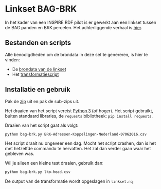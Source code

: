 # Linkset BAG-BRK

In het kader van een INSPIRE RDF pilot is er gewerkt aan een linkset tussen de BAG panden en BRK percelen. Het achterliggende verhaal is [hier](https://data.labs.pdok.nl/stories/bag-brk/).

## Bestanden en scripts
Alle benodigdheden om de brondata in deze set te genereren, is hier te vinden:
- De [brondata van de linkset](data/BRK-Adressen-Koppelingen-Nederland-07062016.zip)
- Het [transformatiescript](bag-brk.py)

## Installatie en gebruik
Pak de [zip](data/Inspire-BRK-Adressen-Koppelingen-Nederland-07062016.zip) uit en pak de sub-zips uit. 

Het draaien van het script vereist [Python 3](https://www.python.org/downloads/) (of hoger). Het script gebruikt, buiten standaard libraries, de `requests` bibliotheek:
`pip install requests`.

Draaien van het script gaat als volgt:

```bash
python bag-brk.py BRK-Adressen-Koppelingen-Nederland-07062016.csv
```

Het script draait nu ongeveer een dag. Mocht het script crashen, dan is het met hetzelfde commando te hervatten. Het zal dan verder gaan waar het gebleven was. 

Wil je alleen een kleine test draaien, gebruik dan:
```bash
python bag-brk.py lko-head.csv
```

De output van de transformatie wordt opgeslagen in `linkset.nq`